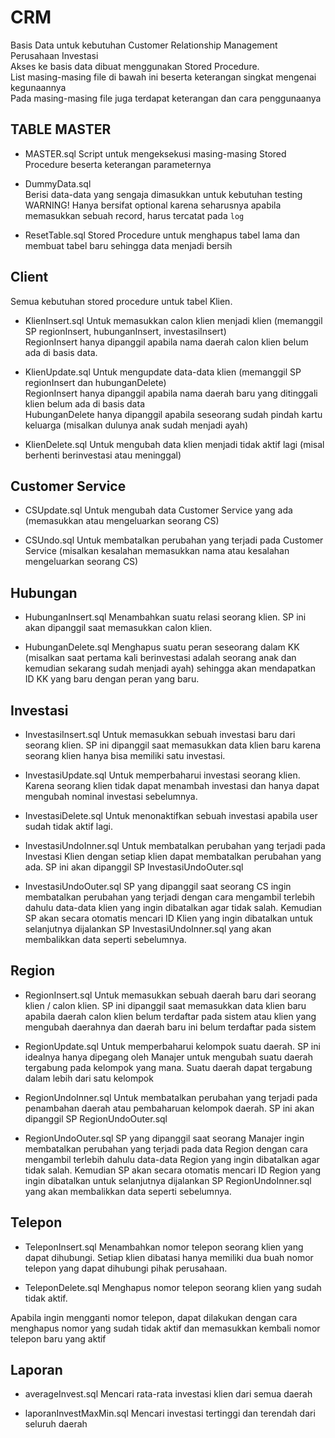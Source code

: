 # CRM
Basis Data untuk kebutuhan Customer Relationship Management Perusahaan Investasi <br>
Akses ke basis data dibuat menggunakan Stored Procedure. <br>
List masing-masing file di bawah ini beserta keterangan singkat mengenai kegunaannya <br>
Pada masing-masing file juga terdapat keterangan dan cara penggunaanya <br>

## TABLE MASTER
- MASTER.sql
Script untuk mengeksekusi masing-masing Stored Procedure beserta keterangan parameternya <br>

- DummyData.sql <br>
Berisi data-data yang sengaja dimasukkan untuk kebutuhan testing <br>
WARNING! Hanya bersifat optional karena seharusnya apabila memasukkan sebuah record, harus tercatat pada `log` <br>

- ResetTable.sql
Stored Procedure untuk menghapus tabel lama dan membuat tabel baru sehingga data menjadi bersih

## Client
Semua kebutuhan stored procedure untuk tabel Klien. <br>
- KlienInsert.sql
Untuk memasukkan calon klien menjadi klien (memanggil SP regionInsert, hubunganInsert, investasiInsert) <br>
RegionInsert hanya dipanggil apabila nama daerah calon klien belum ada di basis data. <br>

- KlienUpdate.sql
Untuk mengupdate data-data klien (memanggil SP regionInsert dan hubunganDelete) <br>
RegionInsert hanya dipanggil apabila nama daerah baru yang ditinggali klien belum ada di basis data <br>
HubunganDelete hanya dipanggil apabila seseorang sudah pindah kartu keluarga (misalkan dulunya anak sudah menjadi ayah) <br>

- KlienDelete.sql
Untuk mengubah data klien menjadi tidak aktif lagi (misal berhenti berinvestasi atau meninggal) <br>

## Customer Service
- CSUpdate.sql
Untuk mengubah data Customer Service yang ada (memasukkan atau mengeluarkan seorang CS) <br>

- CSUndo.sql
Untuk membatalkan perubahan yang terjadi pada Customer Service (misalkan kesalahan memasukkan nama atau kesalahan mengeluarkan seorang CS)

## Hubungan
- HubunganInsert.sql
Menambahkan suatu relasi seorang klien. SP ini akan dipanggil saat memasukkan calon klien. <br>

- HubunganDelete.sql
Menghapus suatu peran seseorang dalam KK (misalkan saat pertama kali berinvestasi adalah seorang anak dan kemudian sekarang sudah menjadi ayah) sehingga akan mendapatkan ID KK yang baru dengan peran yang baru.

## Investasi
- InvestasiInsert.sql
Untuk memasukkan sebuah investasi baru dari seorang klien. SP ini dipanggil saat memasukkan data klien baru karena seorang klien hanya bisa memiliki satu investasi. <br>

- InvestasiUpdate.sql
Untuk memperbaharui investasi seorang klien. Karena seorang klien tidak dapat menambah investasi dan hanya dapat mengubah nominal investasi sebelumnya. <br>

- InvestasiDelete.sql
Untuk menonaktifkan sebuah investasi apabila user sudah tidak aktif lagi. <br>

- InvestasiUndoInner.sql
Untuk membatalkan perubahan yang terjadi pada Investasi Klien dengan setiap klien dapat membatalkan perubahan yang ada. SP ini akan dipanggil SP InvestasiUndoOuter.sql <br>

- InvestasiUndoOuter.sql
SP yang dipanggil saat seorang CS ingin membatalkan perubahan yang terjadi dengan cara mengambil terlebih dahulu data-data klien yang ingin dibatalkan agar tidak salah. Kemudian SP akan secara otomatis mencari ID Klien yang ingin dibatalkan untuk selanjutnya dijalankan SP InvestasiUndoInner.sql yang akan membalikkan data seperti sebelumnya.

## Region
- RegionInsert.sql
Untuk memasukkan sebuah daerah baru dari seorang klien / calon klien. SP ini dipanggil saat memasukkan data klien baru apabila daerah calon klien belum terdaftar pada sistem atau klien yang mengubah daerahnya dan daerah baru ini belum terdaftar pada sistem <br>

- RegionUpdate.sql
Untuk memperbaharui kelompok suatu daerah. SP ini idealnya hanya dipegang oleh Manajer untuk mengubah suatu daerah tergabung pada kelompok yang mana. Suatu daerah dapat tergabung dalam lebih dari satu kelompok <br>

- RegionUndoInner.sql
Untuk membatalkan perubahan yang terjadi pada penambahan daerah atau pembaharuan kelompok daerah. SP ini akan dipanggil SP RegionUndoOuter.sql <br>

- RegionUndoOuter.sql
SP yang dipanggil saat seorang Manajer ingin membatalkan perubahan yang terjadi pada data Region dengan cara mengambil terlebih dahulu data-data Region yang ingin dibatalkan agar tidak salah. Kemudian SP akan secara otomatis mencari ID Region yang ingin dibatalkan untuk selanjutnya dijalankan SP RegionUndoInner.sql yang akan membalikkan data seperti sebelumnya.

## Telepon
- TeleponInsert.sql
Menambahkan nomor telepon seorang klien yang dapat dihubungi. Setiap klien dibatasi hanya memiliki dua buah nomor telepon yang dapat dihubungi pihak perusahaan. <br>

- TeleponDelete.sql
Menghapus nomor telepon seorang klien yang sudah tidak aktif. <br>

Apabila ingin mengganti nomor telepon, dapat dilakukan dengan cara menghapus nomor yang sudah tidak aktif dan memasukkan kembali nomor telepon baru yang aktif

## Laporan
- averageInvest.sql
Mencari rata-rata investasi klien dari semua daerah <br>

- laporanInvestMaxMin.sql
Mencari investasi tertinggi dan terendah dari seluruh daerah